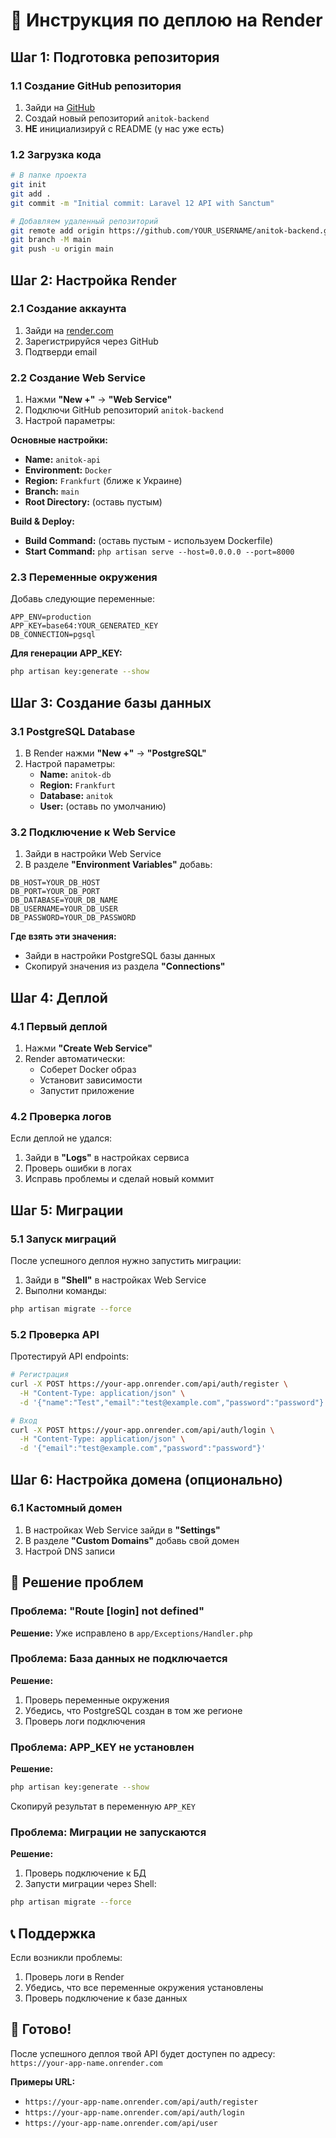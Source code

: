 # 🚀 Инструкция по деплою на Render

## Шаг 1: Подготовка репозитория

### 1.1 Создание GitHub репозитория

1. Зайди на [GitHub](https://github.com)
2. Создай новый репозиторий `anitok-backend`
3. **НЕ** инициализируй с README (у нас уже есть)

### 1.2 Загрузка кода

```bash
# В папке проекта
git init
git add .
git commit -m "Initial commit: Laravel 12 API with Sanctum"

# Добавляем удаленный репозиторий
git remote add origin https://github.com/YOUR_USERNAME/anitok-backend.git
git branch -M main
git push -u origin main
```

## Шаг 2: Настройка Render

### 2.1 Создание аккаунта

1. Зайди на [render.com](https://render.com)
2. Зарегистрируйся через GitHub
3. Подтверди email

### 2.2 Создание Web Service

1. Нажми **"New +"** → **"Web Service"**
2. Подключи GitHub репозиторий `anitok-backend`
3. Настрой параметры:

**Основные настройки:**
- **Name:** `anitok-api`
- **Environment:** `Docker`
- **Region:** `Frankfurt` (ближе к Украине)
- **Branch:** `main`
- **Root Directory:** (оставь пустым)

**Build & Deploy:**
- **Build Command:** (оставь пустым - используем Dockerfile)
- **Start Command:** `php artisan serve --host=0.0.0.0 --port=8000`

### 2.3 Переменные окружения

Добавь следующие переменные:

```env
APP_ENV=production
APP_KEY=base64:YOUR_GENERATED_KEY
DB_CONNECTION=pgsql
```

**Для генерации APP_KEY:**
```bash
php artisan key:generate --show
```

## Шаг 3: Создание базы данных

### 3.1 PostgreSQL Database

1. В Render нажми **"New +"** → **"PostgreSQL"**
2. Настрой параметры:
   - **Name:** `anitok-db`
   - **Region:** `Frankfurt`
   - **Database:** `anitok`
   - **User:** (оставь по умолчанию)

### 3.2 Подключение к Web Service

1. Зайди в настройки Web Service
2. В разделе **"Environment Variables"** добавь:

```env
DB_HOST=YOUR_DB_HOST
DB_PORT=YOUR_DB_PORT
DB_DATABASE=YOUR_DB_NAME
DB_USERNAME=YOUR_DB_USER
DB_PASSWORD=YOUR_DB_PASSWORD
```

**Где взять эти значения:**
- Зайди в настройки PostgreSQL базы данных
- Скопируй значения из раздела **"Connections"**

## Шаг 4: Деплой

### 4.1 Первый деплой

1. Нажми **"Create Web Service"**
2. Render автоматически:
   - Соберет Docker образ
   - Установит зависимости
   - Запустит приложение

### 4.2 Проверка логов

Если деплой не удался:
1. Зайди в **"Logs"** в настройках сервиса
2. Проверь ошибки в логах
3. Исправь проблемы и сделай новый коммит

## Шаг 5: Миграции

### 5.1 Запуск миграций

После успешного деплоя нужно запустить миграции:

1. Зайди в **"Shell"** в настройках Web Service
2. Выполни команды:

```bash
php artisan migrate --force
```

### 5.2 Проверка API

Протестируй API endpoints:

```bash
# Регистрация
curl -X POST https://your-app.onrender.com/api/auth/register \
  -H "Content-Type: application/json" \
  -d '{"name":"Test","email":"test@example.com","password":"password"}'

# Вход
curl -X POST https://your-app.onrender.com/api/auth/login \
  -H "Content-Type: application/json" \
  -d '{"email":"test@example.com","password":"password"}'
```

## Шаг 6: Настройка домена (опционально)

### 6.1 Кастомный домен

1. В настройках Web Service зайди в **"Settings"**
2. В разделе **"Custom Domains"** добавь свой домен
3. Настрой DNS записи

## 🔧 Решение проблем

### Проблема: "Route [login] not defined"

**Решение:** Уже исправлено в `app/Exceptions/Handler.php`

### Проблема: База данных не подключается

**Решение:**
1. Проверь переменные окружения
2. Убедись, что PostgreSQL создан в том же регионе
3. Проверь логи подключения

### Проблема: APP_KEY не установлен

**Решение:**
```bash
php artisan key:generate --show
```
Скопируй результат в переменную `APP_KEY`

### Проблема: Миграции не запускаются

**Решение:**
1. Проверь подключение к БД
2. Запусти миграции через Shell:
```bash
php artisan migrate --force
```

## 📞 Поддержка

Если возникли проблемы:
1. Проверь логи в Render
2. Убедись, что все переменные окружения установлены
3. Проверь подключение к базе данных

## 🎉 Готово!

После успешного деплоя твой API будет доступен по адресу:
`https://your-app-name.onrender.com`

**Примеры URL:**
- `https://your-app-name.onrender.com/api/auth/register`
- `https://your-app-name.onrender.com/api/auth/login`
- `https://your-app-name.onrender.com/api/user` 